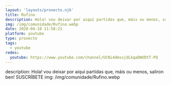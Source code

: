 ```yaml
---
layout: 'layouts/proxecto.njk'
title: Rufino
description: Hola! vou deixar por aiquí partidas que, máis ou menos, saliron ben! SUSCRÍBETE
img: /img/comunidade/Rufino.webp
date: 2020-04-18 11:58:21
platform: youtube
type: proxecto
tags:
  - youtube
redes:
  youtube: https://www.youtube.com/channel/UCNi4dmsxjdLkqaDWVDtT-PQ
---
```

description: Hola! vou deixar por aiquí partidas que, máis ou menos, saliron ben! SUSCRÍBETE
img: /img/comunidade/Rufino.webp

